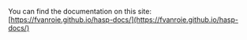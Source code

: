 You can find the documentation on this site: [https://fvanroie.github.io/hasp-docs/](https://fvanroie.github.io/hasp-docs/)
